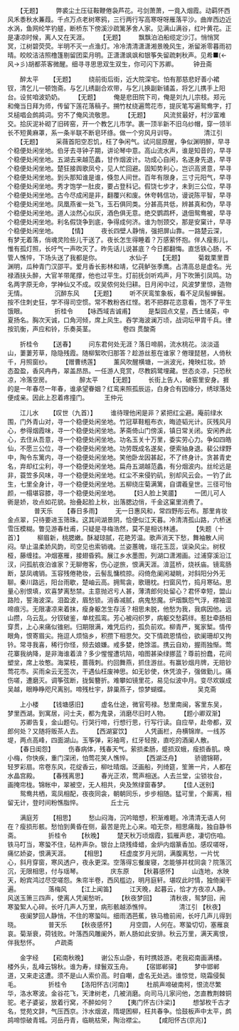 <!-- { "loadSidebar": true } -->
　　【无题】
　　弊裘尘土压征鞍鞭倦袅芦花。弓剑萧萧，一竟入烟霞。动羁怀西风禾黍秋水蒹葭。千点万点老树寒鸦，三行两行写高寒呀呀雁落平沙。曲岸西边近水涡，鱼网纶竿钓艖，断桥东下傍溪沙疏篱茅舍人家。见满山满谷，红叶黄花。正是凄凉时候，离人又在天涯。
　　【无题】
　　飘飘泊泊船缆定沙汀。悄悄冥冥，江树碧荧荧。半明不灭一点渔灯。冷冷清清潇潇湘景晚风生，淅留淅零暮雨初晴。皎皎洁洁照橹篷剔留团栾月明。正潇潇飒飒和银筝失留疏剌秋声。见希■(←风→彡)胡都茶客微醒。细寻寻思思双生双生，你可闪下苏卿。
　　
钟丑斋

　　醉太平
　　【无题】
　　绕前街后街，近大院深宅。怕有那慈悲好善小裙钗，清乞儿一顿饱斋。与乞儿绣副合欢带，与乞儿换副新铺盖，将乞儿携手上阳台。设贫咱波奶奶。
　　【无题】
　　俺是悲田院下司，俺是刘九儿宗枝。郑元和俺当日拜为师，传留下莲花落稿子。搠竹杖绕遍莺花市，提灰笔写遍鸳鸯字，打爻槌唱会鹧鸪词。穷不了俺风流敬思。
　　【无题】
　　风流贫最好，村沙富难交。拾灰泥补砌了旧砖窑，开一个教乞儿市学。裹一顶半新不旧乌纱帽，穿一领半长不短黄麻罩，系一条半联不断皂环绦。做一个穷风月训导。
　　
　　清江引
　　【无题】
　　采薇首阳空忍饥，枉了争闲气。试问屈原醒，争似渊明醉，早寻个稳便处闲坐地。伯牙去寻钟子期，讲论琴中意。高山流水声，谁是知音的，早寻个稳便处闲坐地。五湖去来越范蠡，甘作烟波计。功成心自闲，名遂身先退，早寻个稳便处闲坐地。楚狂接舆歌凤兮，见人忙回避。固知势利心，岂识高贤意，早寻个稳便处闲坐地。到头那知谁是谁，倏忽人间世。百年有限身，三寸元阳气，早寻个稳便处闲坐地。秀才饱学一肚皮，要占登科记。假饶七步才，未到三公位，早寻个稳便处闲坐地。古今尽成闲是非，翻覆兴和废。休夸韩信功，谩说陈平智，早寻个稳便处闲坐地。凤凰燕雀一处飞，玉石俱同类。分甚高共低，辨甚真和伪，早寻个稳便处闲坐地。道人淡然心似灰，酒色俱无意。绝交鹦鹉杯，退佃鸳鸯被，早寻个稳便处闲坐地。利名假饶争到底，争得成何济。谁为刎颈交，那是安窠计，早寻个稳便处闲坐地。
　　【情】
　　夜长四壁人静悄，强把屏山靠。一路楚云深，有梦无着落，俏魂灵险些儿干送了。夜长怎生得睡着？万感萦怀抱。伴人瘦影儿，惟有孤灯照，长吁气一声吹灭了。昨先话儿说甚底？今日都翻悔。直恁铁心肠，不管人憔悴，下场头送了我都是你。
　　
　　水仙子
　　【无题】
　　菊栽栗里晋渊明，瓜种青门汉邵平。爱月香长影林和靖，忆莼鲈张季鹰。占清高总是虚名。光禄酒扶头醉，大官羊带尾撑，他也过平生。灯前抚剑听鸡声，月下吹箫引凤鸣。功名两字原无命，学神仙又不成。叹吴侬何处归耕。日月闲中过，风波梦里惊，造物无情。
　　
　　沉醉东风
　　【无题】
　　听不厌鸾笙象板，看不足凤髻蝉鬟。按不住刺史狂，学不得司空惯。常不教粉吝红悭。若不把群花恣意看，饱不了平生饿眼。
　　
　　折桂令
　　【咏西域吉诚甫】
　　是梨园点文星，西土储英，中夏扬名。胸次天诚，口角河倾，席上风生。吞学海波澜万顷，战词坛甲胄千兵。律按玑衡，声应和铃，乐奏英茎。
　　
　　卷四
贯酸斋

　　折桂令
　　【送春】
　　问东君何处无涯？落日啼鹃，流水桃花。淡淡遥山，萋萋芳草，隐隐残霞。随柳絮吹归那答？趁游丝惹在谁家？倦理琵琶，人倚秋千，月照窗纱。
　　【赠曹绣莲】
　　薰风吹醒横塘，一派波光，掩映红妆。娇态盈盈，香风冉冉，翠盖昂昂。一任游人竞赏，尽教鸥鹭埋藏。世态炎凉，只恐秋凉，冷落空房。
　　
　　醉太平
　　【无题】
　　长街上告人，破窑里安身。捱的是一年春尽一年春，谁承望眷姻？红鸾来照孤辰运，白身合有因缘分，绣球落处便成亲。因此上忍着疼撞门。
　　
王仲元

　　江儿水
　　【叹世（九首）】
　　谁待理他闲是非？紧把红尘避。庵前绿水围，门外青山对，寻一个稳便处闲坐地。竹冠草鞋粗布衣，晦迹韬光计。灰残风月心，参得烟霞味，寻一个稳便处闲坐地。茅斋倚山门傍溪，镇日常关闭。安闲养此心，去住从吾意，寻一个稳便处闲坐地。功名玉关十万里，委实劳心力。争如四皓仙，不愿三公位，寻一个稳便处闲坐地。功劳既成名遂矣，便索抽身退。裴公绿野中，陶令东篱内，寻一个稳便处闲坐地。笑他卧龙因甚起，不了终身计。贪甚青史名，弃却红尘利，寻一个稳便处闲坐地。扁舟五湖越范蠡，有分烟波内。丝纶远是非，蓑笠多风味，寻一个稳便处闲坐地。红尘不来侵钓矶，别却风云会。一钓了此生，七里全身计，寻一个稳便处闲坐地。五柳绕庄菊满篱，自谓羲皇世。三径可怡颜，一榻堪容膝，寻一个稳便处闲坐地。
　　【妇人脸上笑靥】
　　一团儿可人衠是娇，妆点如花貌。抬叠起脸上秋，出落腮边俏，千金这窠里消费了。
　　
　　普天乐
　　【春日多雨】
　　无一日惠风和，常四野彤云布。那里肯妆金点翠，只待要进玉筛珠。这其间湖景阴，恰便似江天暮。冷清清孤山路，六桥迷雪压模糊。瞥见游春杜甫，只疑是寻梅浩然，莫不是相访林逋。
　　【失题（十首）】
　　柳眉新，桃腮嫩。酥凝琼腻，花艳芳温。歌声消天下愁，舞袖散人间闷。举止温柔娇风韵，司空见也索销魂。兰姿蕙魄，瑶花玉蕊，误染风尘。树杈桠，藤缠挂。冲烟塞雁，接翅昏鸦。展江乡水墨图，列湖口潇湘画。过浦穿溪沿江汊，问孤航夜泊谁家？无聊倦客，伤心逆旅，恨满天涯。渰蓝桥，烧袄庙。镜鸾肠断，瑟凤魂销。玉容残倦艳妆，云髻乱慵梳掠。闷倚危阑闲凝眺，对斜阳分外无聊。秦川路远，阳台雨歇，楚岫云高。拥鸳衾，歌珊枕。扫窗风竹，捣月寒砧。思量心别恨填，欢喜梦离愁禁。主意抛迟亏人甚，薄清郎何处留心？君怀幸短，盟山路险，誓海波深。泪盈波，眉愁锁。消香减腻，病鬼愁魔。炉烟飘怨气浮，襟袖湿啼痕污。无限凄凉来着抹，瘦身躯怎生存活？相思未脱，他愁为我，我病因他。远山攒，乌云乱。分钗破鉴，单枕孤鸾。芳心被闷织罗，病躯交愁羁绊。惹肚牵肠相穿贯，上心来痛似锥剜。归期限满，难凭后约，孤负前欢。柳青严，冤家椠。情传眼角，恨寄眉尖。拖逗人烦恼乡，积攒下相思欠。交下情疏恩情俭，欲阑珊却又拘钤。常寻我喜，稀行你怪，频去娘嫌。戒多婪，绝馀滥。携云自劝，握雨独惭。莺花寨我纳降，是非海谁着渰？多少惺惺遭坑陷，咱图甚染绿挪蓝？尊前扮蠢，花间塑坌，席上妆憨。海棠枝，蔷薇刺。约回舞燕，抓住游丝。有赢钞烟月牌，无赔钞莺花市。买雨籴云无签次，干遇仙枉废神思。如无钞使，休凭浪子，强做勤儿。痛伤嗟，遭磨灭。调筝弦断，拢鬓簪折。难攀如镜里花，易见似波中月。变尽欢娱成吴越，眼睁睁咫尺离别。啼残杜宇，辞巢燕子，惊梦蝴蝶。
　　
　　吴克斋

　　上小楼
　　【钱塘感旧】
　　虚名仕途，微官苟禄。愁里南闽，客里东吴，梦里西湖。到寓居，问士夫，都为鬼录，消磨尽旧时人物。
　　【题小卿双渐】
　　苏卿告复，金山题句。行哭行啼，行想行思，行写行读。自应举，赴帝都，双郎何处？又随将贩茶人去。
　　【西湖宴饮】
　　人凭画栏，舟横锦岸。一线苏堤，两点高峰，四面湖山。玉筝弹，彩袖弯，红牙轻按，直吃的酒阑人散。
　　【春日闺怨】
　　伤春病体，残春天气。萦损柔肠，蹙损双蛾，瘦损香肌。唤小梅，你快疾，重门深闭，怕莺花笑人憔悴。
　　【西湖泛舟】
　　骄骢锦鞯，轻罗彩扇。帘卷东风，花绽香云，柳吐晴烟。泛画船，列绮筵，笙箫一片，人都在水晶宫殿。
　　【春残离思】
　　春光正浓，莺声相送。人去兰堂，尘锁妆台，画掩帘栊。锦帐中，翠被空，无人相共，央及煞绿窗春梦。
　　【佳人送别】
　　鸳鸯共栖，鸾凤相配，夜夜同衾，朝朝同乐，步步相随。猛可里，个厮离，相留无计，登时间粉憔脂悴。
　　
　　丘士元

　　满庭芳
　　【相思】
　　愁山闷海，沉吟暗想，积渐难睚。冷清清无语人何在？瘦损形骸。愁怕到黄昏在侧，最苦是兜上心来。咱无奈，相思痛哉，独自静书斋。
　　
　　折桂令
　　【秋晚】
　　楚天秋万顷烟霞，狐雁声悲，凄切伤咱。铁马叮当，寒蛩不住，砧杵声杂。银台上烧残绛蜡，金炉内烟篆香加。感叹嗟呀，痛忆娇姿，恨满天涯。
　　【相思】
　　枉虚度岁月光阴，满腹离愁，一片忧心，斜月穿窗，寒风透户，夜永更深。空落得忘餐废寝，怎能够并枕同衾？院落沉沉，无限相思，付与瑶琴。
　　
　　庆东原
　　【秋暮感怀】
　　山连地，水映天，盼宾鸿过尽空嗟怨。朱帘半卷，西风槛边，明月庭轩。堪叹此时情，独倚阑干遍。
　　
　　落梅风
　　【江上闻笛】
　　江天晚，起暮云，恰才方夜凉人静。风送玉箫三四声，使离人凭阑愁听。
　　【秋夜梦回】
　　清秋夜，鸳梦回，闹寒蛩絮人心碎。长吁几声人万里，病形骸越添憔悴。
　　
　　清江引
【秋夜】
　　夜阑梦回人静悄，不住的寒蛩叫。细雨洒芭蕉，铁马檐前闹，长吁几声儿得到晓。
　　
　　普天乐
　　【秋夜感怀】
　　月空圆，人何在。寒蛩切切，塞雁哀哀。菊渐衰，荷钱败。叶落西风雕阑外，断人肠如此安排。秋云万里，满天离恨，伴我愁怀。
　　
卢疏斋

　　金字经
　　【崧南秋晚】
　　谢公东山卧，有时携妓游。老我崧南画满楼。楼外头，乱峰云锦秋。谁为寿，绿鬟双玉舟。
　　【宿邯郸驿】
　　梦中邯郸道，又来走这遭。须不是山人索价高。时自嘲，虚名无处逃。谁惊觉，晓霜侵鬓毛。
　　
　　折桂令
　　【洛阳怀古(河南)】
　　杜鹃声啼破南柯，恨流尽繁华，洛水寒波。金谷花飞，天津树老，几被消磨。向司马儿家问他，怎直教荆棘铜驼。老子婆娑，放着行窝，不醉如何？
　　【夷门怀古(汴梁)】
　　想邹枚千古才名，觉苑文辞，气压西京。汴水烟波，隋堤困柳，枉共春争。恰鼓板声中太平，鹧鸪啼惊破青城。河岳丹青，临眺枯荣，陶治襟尘。
　　【咸阳怀古(京兆)】
